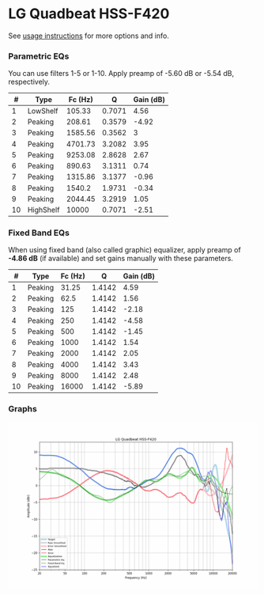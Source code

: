# LG Quadbeat HSS-F420
See [usage instructions](https://github.com/jaakkopasanen/AutoEq#usage) for more options and info.

### Parametric EQs
You can use filters 1-5 or 1-10. Apply preamp of -5.60 dB or -5.54 dB, respectively.

|   # | Type      |   Fc (Hz) |      Q |   Gain (dB) |
|-----|-----------|-----------|--------|-------------|
|   1 | LowShelf  |    105.33 | 0.7071 |        4.56 |
|   2 | Peaking   |    208.61 | 0.3579 |       -4.92 |
|   3 | Peaking   |   1585.56 | 0.3562 |        3    |
|   4 | Peaking   |   4701.73 | 3.2082 |        3.95 |
|   5 | Peaking   |   9253.08 | 2.8628 |        2.67 |
|   6 | Peaking   |    890.63 | 3.1311 |        0.74 |
|   7 | Peaking   |   1315.86 | 3.1377 |       -0.96 |
|   8 | Peaking   |   1540.2  | 1.9731 |       -0.34 |
|   9 | Peaking   |   2044.45 | 3.2919 |        1.05 |
|  10 | HighShelf |  10000    | 0.7071 |       -2.51 |

### Fixed Band EQs
When using fixed band (also called graphic) equalizer, apply preamp of **-4.86 dB** (if available) and set gains manually with these parameters.

|   # | Type    |   Fc (Hz) |      Q |   Gain (dB) |
|-----|---------|-----------|--------|-------------|
|   1 | Peaking |     31.25 | 1.4142 |        4.59 |
|   2 | Peaking |     62.5  | 1.4142 |        1.56 |
|   3 | Peaking |    125    | 1.4142 |       -2.18 |
|   4 | Peaking |    250    | 1.4142 |       -4.58 |
|   5 | Peaking |    500    | 1.4142 |       -1.45 |
|   6 | Peaking |   1000    | 1.4142 |        1.54 |
|   7 | Peaking |   2000    | 1.4142 |        2.05 |
|   8 | Peaking |   4000    | 1.4142 |        3.43 |
|   9 | Peaking |   8000    | 1.4142 |        2.48 |
|  10 | Peaking |  16000    | 1.4142 |       -5.89 |

### Graphs
![](./LG%20Quadbeat%20HSS-F420.png)
